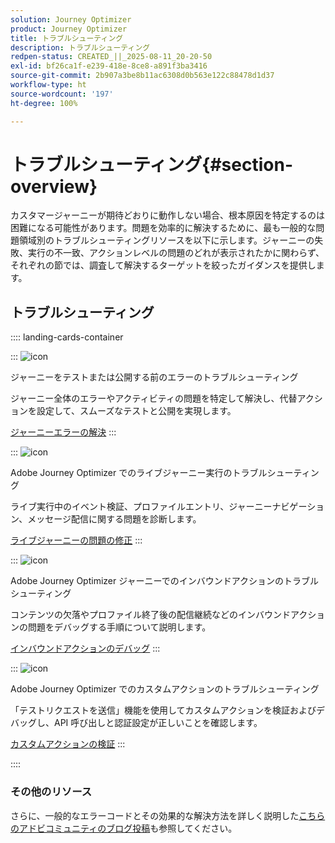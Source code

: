 ```yaml
---
solution: Journey Optimizer
product: Journey Optimizer
title: トラブルシューティング
description: トラブルシューティング
redpen-status: CREATED_||_2025-08-11_20-20-50
exl-id: bf26ca1f-e239-418e-8ce8-a891f3ba3416
source-git-commit: 2b907a3be8b11ac6308d0b563e122c88478d1d37
workflow-type: ht
source-wordcount: '197'
ht-degree: 100%

---
```


# トラブルシューティング{#section-overview}

カスタマージャーニーが期待どおりに動作しない場合、根本原因を特定するのは困難になる可能性があります。問題を効率的に解決するために、最も一般的な問題領域別のトラブルシューティングリソースを以下に示します。ジャーニーの失敗、実行の不一致、アクションレベルの問題のどれが表示されたかに関わらず、それぞれの節では、調査して解決するターゲットを絞ったガイダンスを提供します。

## トラブルシューティング

:::: landing-cards-container

:::
![icon](https://cdn.experienceleague.adobe.com/icons/list-check.svg)

ジャーニーをテストまたは公開する前のエラーのトラブルシューティング

ジャーニー全体のエラーやアクティビティの問題を特定して解決し、代替アクションを設定して、スムーズなテストと公開を実現します。

[ジャーニーエラーの解決](../using/building-journeys/troubleshooting.md)
:::

:::
![icon](https://cdn.experienceleague.adobe.com/icons/code-branch.svg)

Adobe Journey Optimizer でのライブジャーニー実行のトラブルシューティング

ライブ実行中のイベント検証、プロファイルエントリ、ジャーニーナビゲーション、メッセージ配信に関する問題を診断します。

[ライブジャーニーの問題の修正](../using/building-journeys/troubleshooting-execution.md)
:::

:::
![icon](https://cdn.experienceleague.adobe.com/icons/puzzle-piece.svg)

Adobe Journey Optimizer ジャーニーでのインバウンドアクションのトラブルシューティング

コンテンツの欠落やプロファイル終了後の配信継続などのインバウンドアクションの問題をデバッグする手順について説明します。

[インバウンドアクションのデバッグ](../using/building-journeys/troubleshooting-inbound.md)
:::

:::
![icon](https://cdn.experienceleague.adobe.com/icons/gear.svg)

Adobe Journey Optimizer でのカスタムアクションのトラブルシューティング

「テストリクエストを送信」機能を使用してカスタムアクションを検証およびデバッグし、API 呼び出しと認証設定が正しいことを確認します。

[カスタムアクションの検証](../using/action/troubleshoot-custom-action.md)
:::

::::

### その他のリソース

さらに、一般的なエラーコードとその効果的な解決方法を詳しく説明した[こちらのアドビコミュニティのブログ投稿](https://experienceleaguecommunities.adobe.com/t5/journey-optimizer-blogs/demystifying-adobe-journey-optimizer-error-codes-root-causes-and/ba-p/760884)も参照してください。
